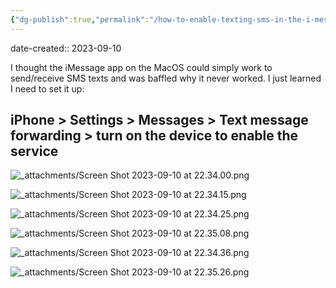 ```yaml
---
{"dg-publish":true,"permalink":"/how-to-enable-texting-sms-in-the-i-message-app-on-mac-os-and-other-i-os-devices-e-g-i-pad/","noteIcon":"2","created":"","updated":""}
---
```


date-created:: 2023-09-10

I thought the iMessage app on the MacOS could simply work to send/receive SMS texts and was baffled why it never worked. I just learned I need to set it up:
## iPhone > Settings > Messages > Text message forwarding > turn on the device to enable the service



![_attachments/Screen Shot 2023-09-10 at 22.34.00.png](/img/user/_attachments/Screen%20Shot%202023-09-10%20at%2022.34.00.png)


![_attachments/Screen Shot 2023-09-10 at 22.34.15.png](/img/user/_attachments/Screen%20Shot%202023-09-10%20at%2022.34.15.png)

![_attachments/Screen Shot 2023-09-10 at 22.34.25.png](/img/user/_attachments/Screen%20Shot%202023-09-10%20at%2022.34.25.png)

![_attachments/Screen Shot 2023-09-10 at 22.35.08.png](/img/user/_attachments/Screen%20Shot%202023-09-10%20at%2022.35.08.png)

![_attachments/Screen Shot 2023-09-10 at 22.34.36.png](/img/user/_attachments/Screen%20Shot%202023-09-10%20at%2022.34.36.png)

![_attachments/Screen Shot 2023-09-10 at 22.35.26.png](/img/user/_attachments/Screen%20Shot%202023-09-10%20at%2022.35.26.png)